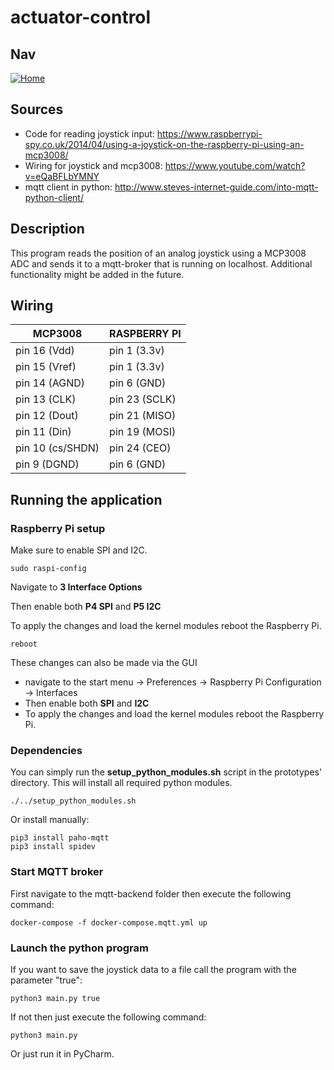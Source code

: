 # actuator-control
## Nav
[![Home](../../images/home.ico)](https://github.com/htl-leonding-project/rocketman/blob/master/README.md)
## Sources
* Code for reading joystick input: https://www.raspberrypi-spy.co.uk/2014/04/using-a-joystick-on-the-raspberry-pi-using-an-mcp3008/
* Wiring for joystick and mcp3008: https://www.youtube.com/watch?v=eQaBFLbYMNY
* mqtt client in python: http://www.steves-internet-guide.com/into-mqtt-python-client/

## Description
This program reads the position of an analog joystick using a MCP3008 ADC and sends it to a mqtt-broker that is running on localhost. Additional functionality might be added in the future.

## Wiring

| MCP3008          | RASPBERRY PI  |
|------------------|---------------|
| pin 16 (Vdd)     | pin 1 (3.3v)  |
| pin 15 (Vref)    | pin 1 (3.3v)  |
| pin 14 (AGND)    | pin 6 (GND)   |
| pin 13 (CLK)     | pin 23 (SCLK) |
| pin 12 (Dout)    | pin 21 (MISO) |
| pin 11 (Din)     | pin 19 (MOSI) |
| pin 10 (cs/SHDN) | pin 24 (CEO)  |
| pin 9 (DGND)     | pin 6 (GND)   |

## Running the application
### Raspberry Pi setup
Make sure to enable SPI and I2C.
```shell
sudo raspi-config
```
Navigate to **3 Interface Options**

Then enable both **P4 SPI** and **P5 I2C**

To apply the changes and load the kernel modules reboot the Raspberry Pi.
```shell
reboot
```

These changes can also be made via the GUI 
* navigate to the start menu -> Preferences -> Raspberry Pi Configuration -> Interfaces
* Then enable both **SPI** and **I2C**
* To apply the changes and load the kernel modules reboot the Raspberry Pi.

### Dependencies

You can simply run the **setup_python_modules.sh** script in the prototypes' directory. This will install all required 
python modules.

```shell
./../setup_python_modules.sh
``` 

Or install manually:

```shell
pip3 install paho-mqtt
pip3 install spidev
```

### Start MQTT broker
First navigate to the mqtt-backend folder then execute the following command:
```shell
docker-compose -f docker-compose.mqtt.yml up
```

### Launch the python program

If you want to save the joystick data to a file call the program with the parameter "true":
```shell
python3 main.py true
```

If not then just execute the following command:
```shell
python3 main.py
```
Or just run it in PyCharm.